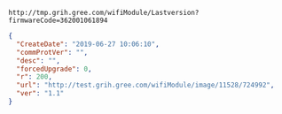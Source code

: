 `http://tmp.grih.gree.com/wifiModule/Lastversion?firmwareCode=362001061894`

```json
{
  "CreateDate": "2019-06-27 10:06:10",
  "commProtVer": "",
  "desc": "",
  "forcedUpgrade": 0,
  "r": 200,
  "url": "http://test.grih.gree.com/wifiModule/image/11528/724992",
  "ver": "1.1"
}
```